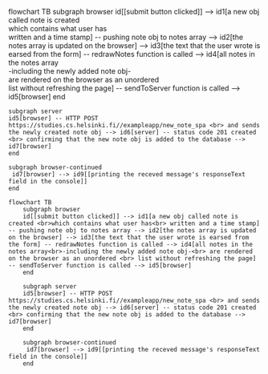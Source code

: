 flowchart TB
    subgraph browser
    id[[submit button clicked]] --> id1[a new obj called note is created <br>which contains what user has<br> written and a time stamp] -- pushing note obj to notes array --> id2[the notes array is updated on the browser] --> id3[the text that the user wrote is earsed from the form] -- redrawNotes function is called --> id4[all notes in the notes array<br>-including the newly added note obj-<br> are rendered on the browser as an unordered <br> list without refreshing the page] -- sendToServer function is called --> id5[browser]
    end

    subgraph server
    id5[browser] -- HTTP POST https://studies.cs.helsinki.fi//exampleapp/new_note_spa <br> and sends the newly created note obj --> id6[server] -- status code 201 created <br> confirming that the new note obj is added to the database --> id7[browser]
    end

    subgraph browser-continued
     id7[browser] --> id9[[printing the receved message's responseText field in the console]]
    end   


```mermaid
flowchart TB
    subgraph browser
    id[[submit button clicked]] --> id1[a new obj called note is created <br>which contains what user has<br> written and a time stamp] -- pushing note obj to notes array --> id2[the notes array is updated on the browser] --> id3[the text that the user wrote is earsed from the form] -- redrawNotes function is called --> id4[all notes in the notes array<br>-including the newly added note obj-<br> are rendered on the browser as an unordered <br> list without refreshing the page] -- sendToServer function is called --> id5[browser]
    end

    subgraph server
    id5[browser] -- HTTP POST https://studies.cs.helsinki.fi//exampleapp/new_note_spa <br> and sends the newly created note obj --> id6[server] -- status code 201 created <br> confirming that the new note obj is added to the database --> id7[browser]
    end

    subgraph browser-continued
     id7[browser] --> id9[[printing the receved message's responseText field in the console]]
    end     
```

